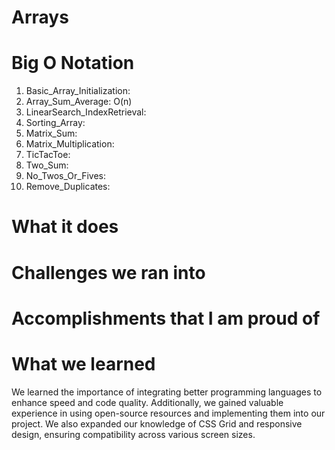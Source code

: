 # Arrays

# Big O Notation

1. Basic_Array_Initialization: 
2. Array_Sum_Average: O(n)
3. LinearSearch_IndexRetrieval:
4. Sorting_Array:
5. Matrix_Sum:
6. Matrix_Multiplication:
7. TicTacToe:
8. Two_Sum:
9. No_Twos_Or_Fives:
10. Remove_Duplicates:

# What it does

# Challenges we ran into

# Accomplishments that I am proud of


# What we learned

We learned the importance of integrating better programming languages to enhance speed and code quality. Additionally, we gained valuable experience in using open-source resources and implementing them into our project. We also expanded our knowledge of CSS Grid and responsive design, ensuring compatibility across various screen sizes.
